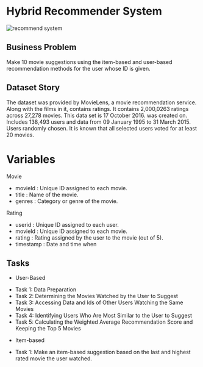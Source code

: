 # Hybrid Recommender System

![recommend system](https://user-images.githubusercontent.com/111612847/227382360-d313512d-8608-4dd1-8b71-3a27dc9d1f65.jpg)

## Business Problem
Make 10 movie suggestions using the item-based and user-based recommendation methods for the user whose ID is given.

## Dataset Story
The dataset was provided by MovieLens, a movie recommendation service. Along with the films in it,
contains ratings. It contains 2,000,0263 ratings across 27,278 movies. This data set is 17 October 2016.
was created on. Includes 138,493 users and data from 09 January 1995 to 31 March 2015. Users
randomly chosen. It is known that all selected users voted for at least 20 movies.

# Variables

Movie
* movieId :	Unique ID assigned to each movie.
* title : 	Name of the movie.
* genres :	Category or genre of the movie.

Rating 
* userid :	Unique ID assigned to each user.
* movieId :	Unique ID assigned to each movie.
* rating	: Rating assigned by the user to the movie (out of 5).
* timestamp :	Date and time when

## Tasks
- User-Based
* Task 1: Data Preparation
* Task 2: Determining the Movies Watched by the User to Suggest
* Task 3: Accessing Data and Ids of Other Users Watching the Same Movies
* Task 4: Identifying Users Who Are Most Similar to the User to Suggest
* Task 5: Calculating the Weighted Average Recommendation Score and Keeping the Top 5 Movies
- Item-based
* Task 1: Make an item-based suggestion based on the last and highest rated movie the user watched.

